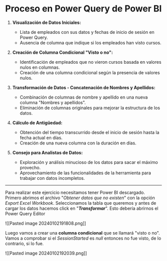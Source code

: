 # Proceso en Power Query de Power BI

1. **Visualización de Datos Iniciales:**
   - Lista de empleados con sus datos y fechas de inicio de sesión en Power Query.
   - Ausencia de columna que indique si los empleados han visto cursos.

2. **Creación de Columna Condicional "Visto o no":**
   - Identificación de empleados que no vieron cursos basada en valores nulos en columnas.
   - Creación de una columna condicional según la presencia de valores nulos.

3. **Transformación de Datos - Concatenación de Nombres y Apellidos:**
   - Combinación de columnas de nombre y apellido en una nueva columna "Nombres y apellidos".
   - Eliminación de columnas originales para mejorar la estructura de los datos.

4. **Cálculo de Antigüedad:**
   - Obtención del tiempo transcurrido desde el inicio de sesión hasta la fecha actual en días.
   - Creación de una nueva columna con la duración en días.

5. **Consejo para Analistas de Datos:**
   - Exploración y análisis minucioso de los datos para sacar el máximo provecho.
   - Aprovechamiento de las funcionalidades de la herramienta para trabajar con datos incompletos.


---
Para realizar este ejercicio necesitamos tener Power BI descargado. Primero abrimos el archivo "*Obtener datos que no existen*" con la opción *Export Excel Workbook*. Seleccionamos la tabla que queremos y antes de cargar los datos hacemos click en "***Transformar***". Esto debería abrirnos el Power Query Editor

![[Pasted image 20240102191808.png]]

Luego vamos a crear una **columna condicional** que se llamará "visto o no". Vamos a comprobar si el *SessionStarted* es *null* entonces no fue visto, de lo contrario, si lo fue.

![[Pasted image 20240102192039.png]]